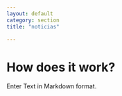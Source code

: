 ```yaml
---
layout: default
category: section
title: "noticias"

---
```


# How does it work?

Enter Text in Markdown format.